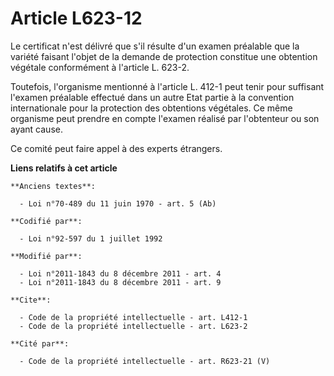 # Article L623-12

Le certificat n'est délivré que s'il résulte d'un examen préalable que la variété faisant l'objet de la demande de protection
constitue une obtention végétale conformément à l'article L. 623-2. 

Toutefois, l'organisme mentionné à l'article L. 412-1 peut tenir pour suffisant l'examen préalable effectué dans un autre
Etat partie à la convention internationale pour la protection des obtentions végétales. Ce même organisme peut prendre en
compte l'examen réalisé par l'obtenteur ou son ayant cause. 

Ce comité peut faire appel à des experts étrangers.

**Liens relatifs à cet article**

	**Anciens textes**:

	  - Loi n°70-489 du 11 juin 1970 - art. 5 (Ab)

	**Codifié par**:

	  - Loi n°92-597 du 1 juillet 1992

	**Modifié par**:

	  - Loi n°2011-1843 du 8 décembre 2011 - art. 4
	  - Loi n°2011-1843 du 8 décembre 2011 - art. 9

	**Cite**:

	  - Code de la propriété intellectuelle - art. L412-1
	  - Code de la propriété intellectuelle - art. L623-2

	**Cité par**:

	  - Code de la propriété intellectuelle - art. R623-21 (V)
